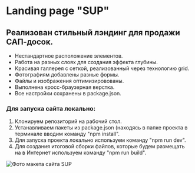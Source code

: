 # Landing page "SUP"
## Реализован стильный лэндинг для продажи САП-досок.

* Нестандартное расположение элементов.                                                                 
* Работа на разных слоях для создания эффекта глубины.
* Красивая галлерея с сеткой, реализованный через технологию grid.
* Фотографиям добавлены разные формы.
* Файлы и изображения оптимизировованы.
* Выполнена кросс-браузерная верстка.
* Все настройки сохранены в package.json.

### Для запуска сайта локально:

1. Клонируем репозиторий на рабочий стол.
2. Устанавливаем пакеты из package.json (находясь в папке проекта в терминале вводим команду "npm install".
3. Для запуска проекта локально используем команду "npm run dev".
4. Для создания итоговой сборки файлов, которые будем размещать на в Интернет используем команду "npm run build".

![Фото макета сайта SUP](./Desktop.png) 
